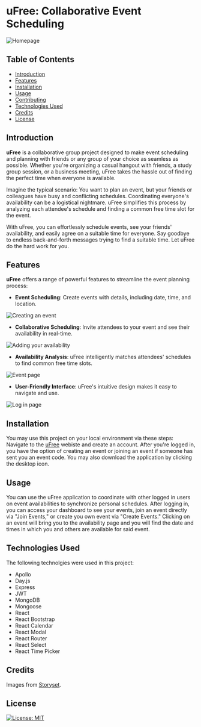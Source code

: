 # uFree: Collaborative Event Scheduling
<!-- add picture of home page -->
![Homepage](./assets/images/ufree_homepage.png)

## Table of Contents
- [Introduction](#introduction)
- [Features](#features)
- [Installation](#Installation)
- [Usage](#usage)
- [Contributing](#contributing)
- [Technologies Used](#Technologies-Used)
- [Credits](#credits)
- [License](#license)

## Introduction

**uFree** is a collaborative group project designed to make event scheduling and planning with friends or any group of your choice as seamless as possible. Whether you're organizing a casual hangout with friends, a study group session, or a business meeting, uFree takes the hassle out of finding the perfect time when everyone is available.

Imagine the typical scenario: You want to plan an event, but your friends or colleagues have busy and conflicting schedules. Coordinating everyone's availability can be a logistical nightmare. uFree simplifies this process by analyzing each attendee's schedule and finding a common free time slot for the event.

With uFree, you can effortlessly schedule events, see your friends' availability, and easily agree on a suitable time for everyone. Say goodbye to endless back-and-forth messages trying to find a suitable time. Let uFree do the hard work for you.

## Features

**uFree** offers a range of powerful features to streamline the event planning process:

- **Event Scheduling**: Create events with details, including date, time, and location.
<!-- Create event image -->
![Creating an event](./assets/images/createEvent.png)

- **Collaborative Scheduling**: Invite attendees to your event and see their availability in real-time.
<!--  Add availability image -->
![Adding your availability](./assets/images/addAvailability.png)

- **Availability Analysis**: uFree intelligently matches attendees' schedules to find common free time slots.
<!-- Event page image -->
![Event page](./assets/images/dashboard.png)


- **User-Friendly Interface**: uFree's intuitive design makes it easy to navigate and use.
<!-- Log in image -->
![Log in page](./assets/images/login.png)

## Installation

You may use this project on your local environment via these steps:
Navigate to the [uFree](https://ufree-f24a66c626ea.herokuapp.com/) webiste and create an account. After you're logged in,
you have the option of creating an event or joining an event if someone has sent you an event code. You may also download
the application by clicking the desktop icon.
<!-- - Clone this repository onto your machine.
- Using a terminal from the root directory, run the commands "npm run install" then "npm run develop." -->

## Usage
You can use the uFree application to coordinate with other logged in users on event availabilities to synchronize personal schedules. After logging in, you can access your dashboard to see your events, join an event directly via "Join Events," or create you own event via "Create Events." Clicking on an event will bring you to the availability page and you will find the date and times in which you and others are available for said event.

## Technologies Used
The following technolgies were used in this project:
- Apollo
- Day.js
- Express
- JWT
- MongoDB
- Mongoose
- React
- React Bootstrap
- React Calendar
- React Modal
- React Router
- React Select
- React Time Picker

## Credits

Images from [Storyset](https://storyset.com/).


## License
[![License: MIT](https://img.shields.io/badge/License-MIT-green.svg)](https://opensource.org/licenses/MIT)
